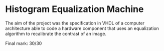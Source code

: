 # Histogram Equalization Machine
The aim of the project was the specification in VHDL of a computer architecture able to code a hardware component that uses an equalization algorithm to recalibrate the contrast of an image.

Final mark: 30/30
